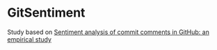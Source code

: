 # GitSentiment

Study based on [ Sentiment analysis of commit comments in GitHub: an empirical study ](https://dl.acm.org/citation.cfm?id=2597118)
